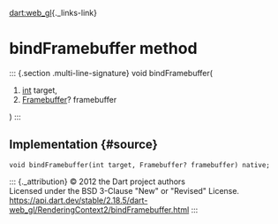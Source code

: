 [dart:web\_gl](../../dart-web_gl/dart-web_gl-library){._links-link}

bindFramebuffer method
======================

::: {.section .multi-line-signature}
void bindFramebuffer(

1.  [int](../../dart-core/int-class) target,
2.  [Framebuffer](../framebuffer-class)? framebuffer

)
:::

Implementation {#source}
--------------

``` {.language-dart data-language="dart"}
void bindFramebuffer(int target, Framebuffer? framebuffer) native;
```

::: {._attribution}
© 2012 the Dart project authors\
Licensed under the BSD 3-Clause \"New\" or \"Revised\" License.\
<https://api.dart.dev/stable/2.18.5/dart-web_gl/RenderingContext2/bindFramebuffer.html>
:::
